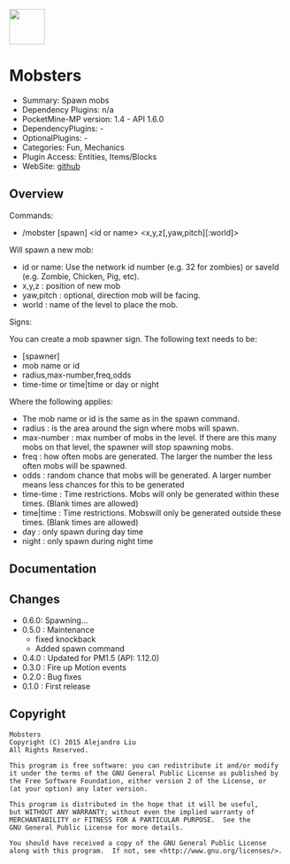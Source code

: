 <img src="https://raw.githubusercontent.com/alejandroliu/bad-plugins/master/Media/Mobsters-icon.png" style="width:64px;height:64px" width="64" height="64"/>

Mobsters
=======

* Summary: Spawn mobs
* Dependency Plugins: n/a
* PocketMine-MP version: 1.4 - API 1.6.0
* DependencyPlugins: -
* OptionalPlugins: -
* Categories: Fun, Mechanics
* Plugin Access: Entities, Items/Blocks
* WebSite: [github](https://github.com/alejandroliu/bad-plugins/tree/master/)

Overview
--------

Commands:

- /mobster [spawn] &lt;id or name&gt; &lt;x,y,z[,yaw,pitch][:world]&gt;

Will spawn a new mob:

- id or name:  Use the network id number (e.g. 32 for zombies) or saveId
  (e.g. Zombie, Chicken, Pig, etc).
- x,y,z : position of new mob
- yaw,pitch : optional, direction mob will be facing.
- world : name of the level to place the mob.

Signs:

You can create a mob spawner sign.  The following text needs to be:

- [spawner]
- mob name or id
- radius,max-number,freq,odds
- time-time or time|time or day or night

Where the following applies:
- The mob name or id is the same as in the spawn command.
- radius : is the area around the sign where mobs will spawn.
- max-number : max number of mobs in the level.  If there are this many mobs
  on that level, the spawner will stop spawning mobs.
- freq : how often mobs are generated. The larger the number the less often
  mobs will be spawned.
- odds : random chance that mobs will be generated.  A larger number means
  less chances for this to be generated
- time-time : Time restrictions.   Mobs will only be generated within these
  times.  (Blank times are allowed)
- time|time : Time restrictions.  Mobswill only be generated outside these
  times.  (Blank times are allowed)
- day : only spawn during day time
- night : only spawn during night time


Documentation
-------------


Changes
-------

* 0.6.0: Spawning...
* 0.5.0 : Maintenance
  - fixed knockback
  - Added spawn command
* 0.4.0 : Updated for PM1.5 (API: 1.12.0)
* 0.3.0 : Fire up Motion events
* 0.2.0 : Bug fixes
* 0.1.0 : First release

Copyright
---------

    Mobsters
    Copyright (C) 2015 Alejandro Liu
    All Rights Reserved.

    This program is free software: you can redistribute it and/or modify
    it under the terms of the GNU General Public License as published by
    the Free Software Foundation, either version 2 of the License, or
    (at your option) any later version.

    This program is distributed in the hope that it will be useful,
    but WITHOUT ANY WARRANTY; without even the implied warranty of
    MERCHANTABILITY or FITNESS FOR A PARTICULAR PURPOSE.  See the
    GNU General Public License for more details.

    You should have received a copy of the GNU General Public License
    along with this program.  If not, see <http://www.gnu.org/licenses/>.
